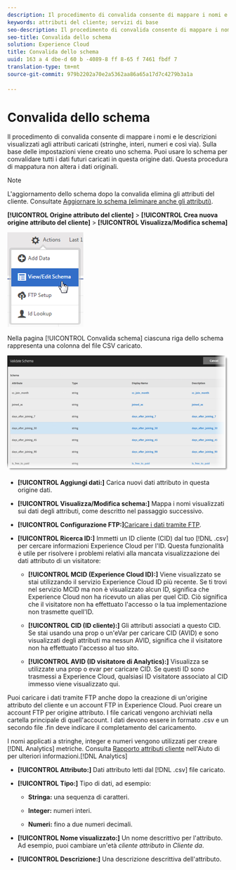 ```yaml
---
description: Il procedimento di convalida consente di mappare i nomi e le descrizioni visualizzati agli attributi caricati (stringhe, interi, numeri e così via). Sulla base delle impostazioni viene creato uno schema. Puoi usare lo schema per convalidare tutti i dati futuri caricati in questa origine dati. Questa procedura di mappatura non altera i dati originali.
keywords: attributi del cliente; servizi di base
seo-description: Il procedimento di convalida consente di mappare i nomi e le descrizioni visualizzati agli attributi caricati (stringhe, interi, numeri e così via). Sulla base delle impostazioni viene creato uno schema. Puoi usare lo schema per convalidare tutti i dati futuri caricati in questa origine dati. Questa procedura di mappatura non altera i dati originali.
seo-title: Convalida dello schema
solution: Experience Cloud
title: Convalida dello schema
uuid: 163 a 4 dbe-d 60 b -4089-8 ff 8-65 f 7461 fbdf 7
translation-type: tm+mt
source-git-commit: 979b2202a70e2a5362aa86a65a17d7c4279b3a1a

---
```



# Convalida dello schema

Il procedimento di convalida consente di mappare i nomi e le descrizioni visualizzati agli attributi caricati (stringhe, interi, numeri e così via). Sulla base delle impostazioni viene creato uno schema. Puoi usare lo schema per convalidare tutti i dati futuri caricati in questa origine dati. Questa procedura di mappatura non altera i dati originali.


>[!NOTE]
>
>L&#39;aggiornamento dello schema dopo la convalida elimina gli attributi del cliente. Consultate [Aggiornare lo schema (eliminare anche gli attributi)](../attributes/t-crs-usecase.md#task_6568898BB7C44A42ABFB86532B89063C).


**[!UICONTROL Origine attributo del cliente]** &gt; **[!UICONTROL Crea nuova origine attributo del cliente]** &gt; **[!UICONTROL Visualizza/Modifica schema]**

![](assets/view_edit_schema.png)

Nella pagina [!UICONTROL Convalida schema] ciascuna riga dello schema rappresenta una colonna del file CSV caricato.

![](assets/06_crs_usecase.png)

* **[!UICONTROL Aggiungi dati:]** Carica nuovi dati attributo in questa origine dati.

* **[!UICONTROL Visualizza/Modifica schema:]** Mappa i nomi visualizzati sui dati degli attributi, come descritto nel passaggio successivo.

* **[!UICONTROL Configurazione FTP:]**[Caricare i dati tramite FTP](../attributes/t-upload-attributes-ftp.md#task_591C3B6733424718A62453D2F8ADF73B).

* **[!UICONTROL Ricerca ID:]** Immetti un ID cliente (CID) dal tuo [!DNL .csv] per cercare informazioni Experience Cloud per l&#39;ID. Questa funzionalità è utile per risolvere i problemi relativi alla mancata visualizzazione dei dati attributo di un visitatore:

   * **[!UICONTROL MCID (Experience Cloud ID):]** Viene visualizzato se stai utilizzando il servizio Experience Cloud ID più recente. Se ti trovi nel servizio MCID ma non è visualizzato alcun ID, significa che Experience Cloud non ha ricevuto un alias per quel CID. Ciò significa che il visitatore non ha effettuato l&#39;accesso o la tua implementazione non trasmette quell&#39;ID.

   * **[!UICONTROL CID (ID cliente):]** Gli attributi associati a questo CID. Se stai usando una prop o un&#39;eVar per caricare CID (AVID) e sono visualizzati degli attributi ma nessun AVID, significa che il visitatore non ha effettuato l&#39;accesso al tuo sito.

   * **[!UICONTROL AVID (ID visitatore di Analytics):]** Visualizza se utilizzate una prop o evar per caricare CID. Se questi ID sono trasmessi a Experience Cloud, qualsiasi ID visitatore associato al CID immesso viene visualizzato qui.






Puoi caricare i dati tramite FTP anche dopo la creazione di un&#39;origine attributo del cliente e un account FTP in Experience Cloud. Puoi creare un account FTP per origine attributo. I file caricati vengono archiviati nella cartella principale di quell&#39;account. I dati devono essere in formato .csv e un secondo file .fin deve indicare il completamento del caricamento.

I nomi applicati a stringhe, integer e numeri vengono utilizzati per creare [!DNL Analytics] metriche. Consulta [Rapporto attributi cliente](https://marketing.adobe.com/resources/help/en_US/reference/?f=reports_customer_attributes) nell&#39;Aiuto di per ulteriori informazioni.[!DNL Analytics]

* **[!UICONTROL Attributo:]** Dati attributo letti dal [!DNL .csv] file caricato.

* **[!UICONTROL Tipo:]** Tipo di dati, ad esempio:

   * **Stringa:** una sequenza di caratteri.

   * **Integer:** numeri interi.

   * **Numeri:** fino a due numeri decimali.




* **[!UICONTROL Nome visualizzato:]** Un nome descrittivo per l&#39;attributo. Ad esempio, puoi cambiare un&#39;età *cliente attributo* in *Cliente da*.

* **[!UICONTROL Descrizione:]** Una descrizione descrittiva dell&#39;attributo.



